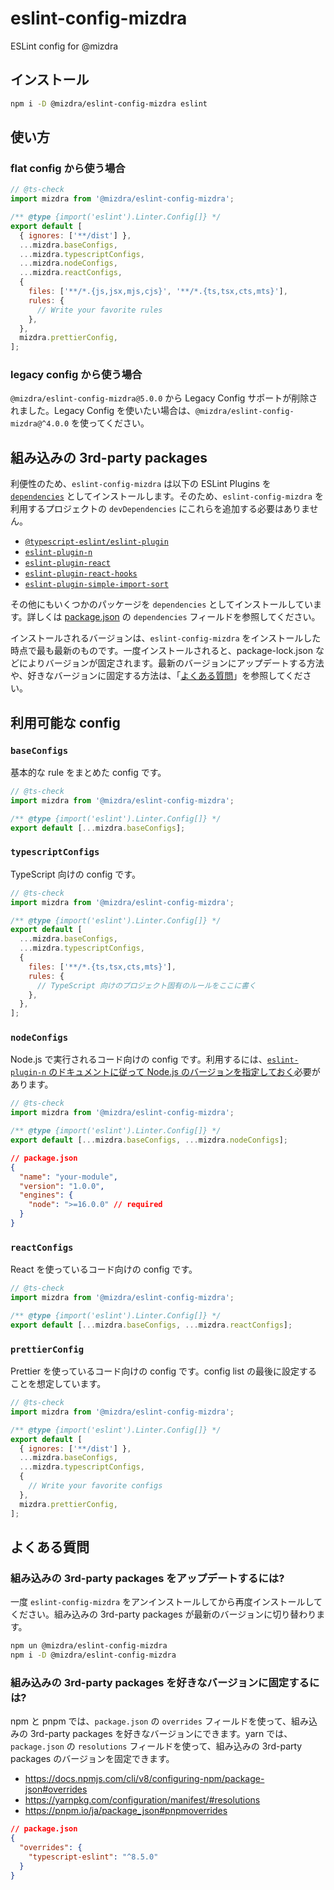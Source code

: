 # eslint-config-mizdra

ESLint config for @mizdra

## インストール

```bash
npm i -D @mizdra/eslint-config-mizdra eslint
```

## 使い方

### flat config から使う場合

```javascript
// @ts-check
import mizdra from '@mizdra/eslint-config-mizdra';

/** @type {import('eslint').Linter.Config[]} */
export default [
  { ignores: ['**/dist'] },
  ...mizdra.baseConfigs,
  ...mizdra.typescriptConfigs,
  ...mizdra.nodeConfigs,
  ...mizdra.reactConfigs,
  {
    files: ['**/*.{js,jsx,mjs,cjs}', '**/*.{ts,tsx,cts,mts}'],
    rules: {
      // Write your favorite rules
    },
  },
  mizdra.prettierConfig,
];
```

### legacy config から使う場合

`@mizdra/eslint-config-mizdra@5.0.0` から Legacy Config サポートが削除されました。Legacy Config を使いたい場合は、`@mizdra/eslint-config-mizdra@^4.0.0` を使ってください。

## 組み込みの 3rd-party packages

利便性のため、`eslint-config-mizdra` は以下の ESLint Plugins を [`dependencies`](https://docs.npmjs.com/cli/v8/configuring-npm/package-json#dependencies) としてインストールします。そのため、`eslint-config-mizdra` を利用するプロジェクトの `devDependencies` にこれらを追加する必要はありません。

- [`@typescript-eslint/eslint-plugin`](https://www.npmjs.com/package/@typescript-eslint/eslint-plugin)
- [`eslint-plugin-n`](https://www.npmjs.com/package/eslint-plugin-n)
- [`eslint-plugin-react`](https://www.npmjs.com/package/eslint-plugin-react)
- [`eslint-plugin-react-hooks`](https://www.npmjs.com/package/eslint-plugin-react-hooks)
- [`eslint-plugin-simple-import-sort`](https://www.npmjs.com/package/eslint-plugin-simple-import-sort)

その他にもいくつかのパッケージを `dependencies` としてインストールしています。詳しくは [package.json](./package.json) の `dependencies` フィールドを参照してください。

インストールされるバージョンは、`eslint-config-mizdra` をインストールした時点で最も最新のものです。一度インストールされると、package-lock.json などによりバージョンが固定されます。最新のバージョンにアップデートする方法や、好きなバージョンに固定する方法は、「[よくある質問](#よくある質問)」を参照してください。

## 利用可能な config

### `baseConfigs`

基本的な rule をまとめた config です。

```js
// @ts-check
import mizdra from '@mizdra/eslint-config-mizdra';

/** @type {import('eslint').Linter.Config[]} */
export default [...mizdra.baseConfigs];
```

### `typescriptConfigs`

TypeScript 向けの config です。

```js
// @ts-check
import mizdra from '@mizdra/eslint-config-mizdra';

/** @type {import('eslint').Linter.Config[]} */
export default [
  ...mizdra.baseConfigs,
  ...mizdra.typescriptConfigs,
  {
    files: ['**/*.{ts,tsx,cts,mts}'],
    rules: {
      // TypeScript 向けのプロジェクト固有のルールをここに書く
    },
  },
];
```

### `nodeConfigs`

Node.js で実行されるコード向けの config です。利用するには、[`eslint-plugin-n` のドキュメントに従って Node.js のバージョンを指定しておく](https://github.com/eslint-community/eslint-plugin-n#configured-nodejs-version-range)必要があります。

```js
// @ts-check
import mizdra from '@mizdra/eslint-config-mizdra';

/** @type {import('eslint').Linter.Config[]} */
export default [...mizdra.baseConfigs, ...mizdra.nodeConfigs];
```

```json
// package.json
{
  "name": "your-module",
  "version": "1.0.0",
  "engines": {
    "node": ">=16.0.0" // required
  }
}
```

### `reactConfigs`

React を使っているコード向けの config です。

```js
// @ts-check
import mizdra from '@mizdra/eslint-config-mizdra';

/** @type {import('eslint').Linter.Config[]} */
export default [...mizdra.baseConfigs, ...mizdra.reactConfigs];
```

### `prettierConfig`

Prettier を使っているコード向けの config です。config list の最後に設定することを想定しています。

```js
// @ts-check
import mizdra from '@mizdra/eslint-config-mizdra';

/** @type {import('eslint').Linter.Config[]} */
export default [
  { ignores: ['**/dist'] },
  ...mizdra.baseConfigs,
  ...mizdra.typescriptConfigs,
  {
    // Write your favorite configs
  },
  mizdra.prettierConfig,
];
```

## よくある質問

### 組み込みの 3rd-party packages をアップデートするには?

一度 `eslint-config-mizdra` をアンインストールしてから再度インストールしてください。組み込みの 3rd-party packages が最新のバージョンに切り替わります。

```bash
npm un @mizdra/eslint-config-mizdra
npm i -D @mizdra/eslint-config-mizdra
```

### 組み込みの 3rd-party packages を好きなバージョンに固定するには?

npm と pnpm では、`package.json` の `overrides` フィールドを使って、組み込みの 3rd-party packages を好きなバージョンにできます。yarn では、`package.json` の `resolutions` フィールドを使って、組み込みの 3rd-party packages のバージョンを固定できます。

- https://docs.npmjs.com/cli/v8/configuring-npm/package-json#overrides
- https://yarnpkg.com/configuration/manifest/#resolutions
- https://pnpm.io/ja/package_json#pnpmoverrides

```json
// package.json
{
  "overrides": {
    "typescript-eslint": "^8.5.0"
  }
}
```
